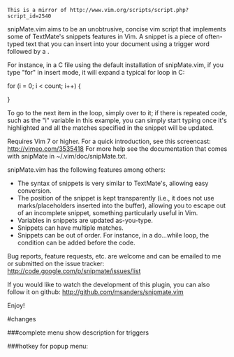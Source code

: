 `This is a mirror of http://www.vim.org/scripts/script.php?script_id=2540`

snipMate.vim aims to be an unobtrusive, concise vim script that implements some of TextMate's snippets features in Vim. A snippet is a piece of often-typed text that you can insert into your document using a trigger word followed by a <tab>.

For instance, in a C file using the default installation of snipMate.vim, if you type "for<tab>" in insert mode, it will expand a typical for loop in C:

 for (i = 0; i < count; i++) {

 }

To go to the next item in the loop, simply <tab> over to it; if there is repeated code, such as the "i" variable in this example, you can simply start typing once it's highlighted and all the matches specified in the snippet will be updated.

Requires Vim 7 or higher.
For a quick introduction, see this screencast: http://vimeo.com/3535418
For more help see the documentation that comes with snipMate in ~/.vim/doc/snipMate.txt.

snipMate.vim has the following features among others:
  - The syntax of snippets is very similar to TextMate's, allowing easy conversion.
  - The position of the snippet is kept transparently (i.e., it does not use marks/placeholders inserted into the buffer), allowing you to escape out of an incomplete snippet, something particularly useful in Vim.
  - Variables in snippets are updated as-you-type.
  - Snippets can have multiple matches.
  - Snippets can be out of order. For instance, in a do...while loop, the condition can be added before the code.

Bug reports, feature requests, etc. are welcome and can be emailed to me or submitted on the issue tracker: http://code.google.com/p/snipmate/issues/list

If you would like to watch the development of this plugin, you can also follow it on github: http://github.com/msanders/snipmate.vim

Enjoy!


#changes

###complete menu 
	show description for triggers
 
###hotkey for popup menu:
	<c-x><c-n>


